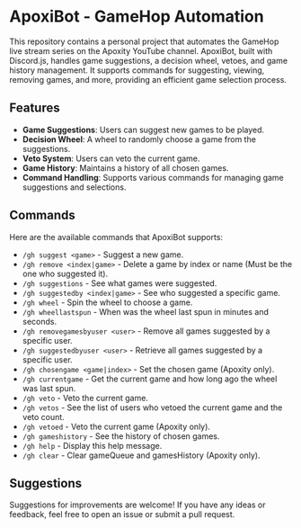 # ApoxiBot - GameHop Automation

This repository contains a personal project that automates the GameHop live stream series on the Apoxity YouTube channel. ApoxiBot, built with Discord.js, handles game suggestions, a decision wheel, vetoes, and game history management. It supports commands for suggesting, viewing, removing games, and more, providing an efficient game selection process.

## Features

- **Game Suggestions**: Users can suggest new games to be played.
- **Decision Wheel**: A wheel to randomly choose a game from the suggestions.
- **Veto System**: Users can veto the current game.
- **Game History**: Maintains a history of all chosen games.
- **Command Handling**: Supports various commands for managing game suggestions and selections.

## Commands

Here are the available commands that ApoxiBot supports:

- `/gh suggest <game>` - Suggest a new game.
- `/gh remove <index|game>` - Delete a game by index or name (Must be the one who suggested it).
- `/gh suggestions` - See what games were suggested.
- `/gh suggestedby <index|game>` - See who suggested a specific game.
- `/gh wheel` - Spin the wheel to choose a game.
- `/gh wheellastspun` - When was the wheel last spun in minutes and seconds.
- `/gh removegamesbyuser <user>` - Remove all games suggested by a specific user.
- `/gh suggestedbyuser <user>` - Retrieve all games suggested by a specific user.
- `/gh chosengame <game|index>` - Set the chosen game (Apoxity only).
- `/gh currentgame` - Get the current game and how long ago the wheel was last spun.
- `/gh veto` - Veto the current game.
- `/gh vetos` - See the list of users who vetoed the current game and the veto count.
- `/gh vetoed` - Veto the current game (Apoxity only).
- `/gh gameshistory` - See the history of chosen games.
- `/gh help` - Display this help message.
- `/gh clear` - Clear gameQueue and gamesHistory (Apoxity only).

## Suggestions

Suggestions for improvements are welcome! If you have any ideas or feedback, feel free to open an issue or submit a pull request.

